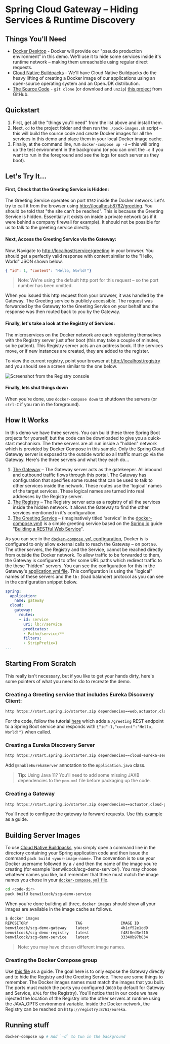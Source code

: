 # Spring Cloud Gateway – Hiding Services & Runtime Discovery 

## Things You'll Need

* [Docker Desktop][1] - Docker will provide our "pseudo production environment" in this demo. We'll use it to hide some services inside it's runtime network – making them unreachable using regular direct requests.
* [Cloud Native Buildpacks][2] - We'll have Cloud Native Buildpacks do the heavy lifting of creating a Docker image of our applications using an open-source operating system and an OpenJDK distribution.
* [The Source Code][3] - `git clone` (or download and `unzip`) [this project][3] from GitHub. 
  
## Quickstart

1. First, get all the "things you'll need" from the list above and install them.
2. Next, `cd` to the project folder and then run the `./pack-images.sh` script – this will build the source code and create Docker images for all the services in this demo and place them in your local Docker image cache.
3. Finally, at the command line, run `docker-compose up -d` – this will bring up the test environment in the background (or you can omit the `-d` if you want to run in the foreground and see the logs for each server as they boot).

## Let's Try It...

#### First, Check that the Greeting Service is Hidden:

The Greeting Service operates on port `8762` inside the Docker network. Let's try to call it from the browser using [http://localhost:8762/greeting](http://localhost:8762/greeting). You should be told that "the site can't be reached". This is because the Greeting Service is hidden. Essentially it exists on inside a private network (as if it were behind a company firewall for example). It should not be possible for us to talk to the greeting service directly.

#### Next, Access the Greeting Service via the Gateway:

Now, Navigate to [http://localhost/service/greeting][11] in your browser. You should get a perfectly valid response with content similar to the "Hello, World" JSON shown below.

```json
{ "id": 1, "content": "Hello, World!"}
```

> Note: We're using the default http port for this request – so the port number has been omitted.

When you issued this http request from your browser, it was handled by the Gateway. The Greeting service _is_ publicly accessible. The request was forwarded by the Gateway to the Greeting Service on your behalf and the response was then routed back to you by the Gateway.

#### Finally, let's take a look at the Registry of Services:

The microservices on the Docker network are each registering themselves with the Registry server just after boot (this may take a couple of minutes, so be patient). This Registry server acts an an address book. If the services move, or if new instances are created, they are added to the register.

To view the current registry, point your browser at [http://localhost/registry][10] and you should see a screen similar to the one below.

![Screenshot from the Registry console][11]

#### Finally, lets shut things down

When you're done, use `docker-compose down` to shutdown the servers (or `ctrl-C` if you ran in the foreground).

## How It Works

In this demo we have three servers. You can build these three Spring Boot projects for yourself, but the code can be downloaded to give you a quick-start mechanism. The three servers are all run inside a "hidden" network which is provided by Docker Compose in this sample. Only the Spring Cloud Gateway server is exposed to the outside world so all traffic must go via the Gateway. Here's the three servers and what they each do...

1. [The Gateway][5] – The Gateway server acts as the gatekeeper. All inbound and outbound traffic flows through this portal. The Gateway has configuration that specifies some routes that can be used to talk to other services inside the network. These routes use the 'logical' names of the target services. These logical names are turned into real addresses by the Registry server.
2. [The Registry][6] – The Registry server acts as a registry of all the services inside the hidden network. It allows the Gateway to find the other services mentioned in it's configuration.
3. [The Greeting Service][7] – (imaginatively titled 'service' in the [docker-compose.yml][8]) is a simple greeting service based on the [Spring.io](spring.io) guide "[Building a RESTful Web Service][4]".

As you can see in the [`docker-compose.yml` configuration][8], Docker is is configured to only allow external calls to reach the Gateway – on port `80`. The other servers, the Registry and the Service, cannot be reached directly from outside the Docker network. To allow traffic to be forwarded to them, the Gateway is configured to offer some URL paths which redirect traffic to the these "hidden" servers. You can see the configuration for this in the Gateway's [application.yml file][9]. This configuration is using the "logical" names of these servers and the `lb:` (load balancer) protocol as you can see in the configuration snippet below.

```yaml
spring:
  application:
    name: gateway  
  cloud:
    gateway:
      routes:
      - id: service
        uri: lb://service
        predicates:
        - Path=/service/**
        filters:
        - StripPrefix=1
...
```

## Starting From Scratch

This really isn't necessary, but if you like to get your hands dirty, here's some pointers of what you need to do to recreate the demo.

### Creating a Greeting service that includes Eureka Discovery Client:

```bash
http https://start.spring.io/starter.zip dependencies==web,actuator,cloud-eureka baseDir==service name==service applicationName==Service groupId==com.scg artifactId==service | tar -xzvf -
```

For the code, follow the tutorial [here][4] which adds a `/greeting` REST endpoint to a Spring Boot service and responds with `{"id":1,"content":"Hello, World!"}` when called.

### Creating a Eureka Discovery Server

```bash
http https://start.spring.io/starter.zip dependencies==cloud-eureka-server baseDir==registry name==registry applicationName==Registry groupId==com.scg artifactId==registry javaVersion==11 | tar -xzvf -
```

Add `@EnableEurekaServer` annotation to the `Application.java` class.

> **Tip:** Using Java 11? You'll need to add some missing JAXB dependencies to the `pom.xml` file before packaging up the code.

### Creating a Gateway

```bash
http https://start.spring.io/starter.zip dependencies==actuator,cloud-gateway,cloud-eureka baseDir==gateway name==gateway applicationName==Gateway groupId==com.scg artifactId==gateway javaVersion=11 | tar -xzvf -
```

You'll need to configure the gateway to forward requests. Use [this example][9] as a guide.

## Building Server Images

To use [Cloud Native Buildpacks][2], you simply open a command line in the directory containing your Spring application code and then issue the command `pack build <your-image-name>`. The convention is to use your Docker username followed by a `/` and then the name of the image you're creating (for example 'benwilcock/scg-demo-service'). You may choose whatever names you like, but remember that these must match the image names you chose in your [`docker-compose.yml` file][8].

```bash
cd <code-dir>
pack build benwilcock/scg-demo-service
```

When you're done building all three, `docker images` should show all your images are available in the image cache as follows. 

```bash
$ docker images
REPOSITORY                     TAG                 IMAGE ID            CREATED             SIZE
benwilcock/scg-demo-gateway    latest              4b1cf52e1cd9        21 hours ago        262MB
benwilcock/scg-demo-registry   latest              f48f8ed3ef10        21 hours ago        265MB
benwilcock/scg-demo-service    latest              33340b97b834        21 hours ago        260MB
``` 

> Note: you may have chosen different image names.

### Creating the Docker Compose group

Use [this file][8] as a guide. The goal here is to only expose the Gateway directly and to hide the Registry and the Greeting Service. There are some things to remember. The Docker images names must match the images that you built. The ports must match the ports you configured (`8080` by default for Gateway and Service, `8761` for the Registry). You'll notice that in our code we have injected the location of the Registry into the other servers at runtime using the JAVA_OPTS environment variable. Inside the Docker network, the Registry can be reached on `http://registry:8761/eureka`.

## Running stuff

```bash
docker-compose up # Add `-d` to tun in the background
```



[1]: https://www.docker.com/products/docker-desktop
[2]: https://buildpacks.io/docs/app-journey/
[3]: https://github.com/benwilcock/spring-cloud-gateway-demo.git
[4]: https://spring.io/guides/gs/rest-service/
[5]: https://github.com/benwilcock/spring-cloud-gateway-demo/tree/master/runtime-discovery/gateway
[6]: https://github.com/benwilcock/spring-cloud-gateway-demo/tree/master/runtime-discovery/registry
[7]: https://github.com/benwilcock/spring-cloud-gateway-demo/tree/master/runtime-discovery/service
[8]: https://github.com/benwilcock/spring-cloud-gateway-demo/blob/master/runtime-discovery/docker-compose.yml
[9]: https://github.com/benwilcock/spring-cloud-gateway-demo/blob/master/runtime-discovery/gateway/src/main/resources/application.yml
[10]: http://localhost/registry
[11]: http://localhost/service/greeting
[12]: ../../blob/master/img/registry.png
